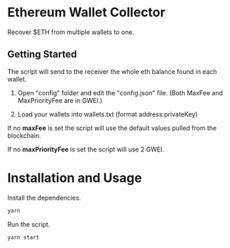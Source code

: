 # Ethereum Wallet Collector

Recover $ETH from multiple wallets to one.

## Getting Started

The script will send to the receiver the whole eth balance found in each wallet.

1. Open "config" folder and edit the "config.json" file. (Both MaxFee and MaxPriorityFee are in GWEI.)

2. Load your wallets into wallets.txt (format address:privateKey)

If no **maxFee** is set the script will use the default values pulled from the blockchain.

If no **maxPriorityFee** is set the script will use 2 GWEI.

# Installation and Usage

Install the dependencies.
```js
yarn
````

Run the script.
```js
yarn start
```
